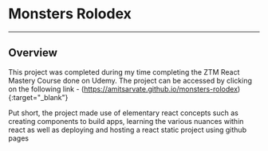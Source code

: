 # Monsters Rolodex

--- 

## Overview 

This project was completed during my time completing the ZTM React Mastery Course done on Udemy. The project can be accessed by clicking on the following 
link - (https://amitsarvate.github.io/monsters-rolodex){:target="_blank"}

Put short, the project made use of elementary react concepts such as creating components to build apps, learning the various nuances within react as well as
deploying and hosting a react static project using github pages 
